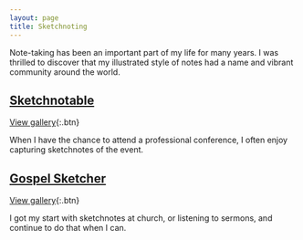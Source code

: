 ```yaml
---
layout: page
title: Sketchnoting
---
```


Note-taking has been an important part of my life for many years. I was thrilled to discover that my illustrated style of notes had a name and vibrant community around the world.

## [Sketchnotable](/sketchnotable/)

[View gallery](/sketchnotable/gallery/){:.btn}

When I have the chance to attend a professional conference, I often enjoy capturing sketchnotes of the event.

## [Gospel Sketcher](/gospelsketcher/)

[View gallery](/gospelsketcher/gallery/){:.btn}

I got my start with sketchnotes at church, or listening to sermons, and continue to do that when I can.